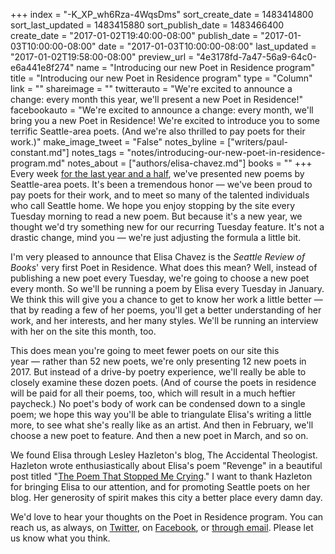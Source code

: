 +++
index = "-K_XP_wh6Rza-4WqsDms"
sort_create_date = 1483414800
sort_last_updated = 1483415880
sort_publish_date = 1483466400
create_date = "2017-01-02T19:40:00-08:00"
publish_date = "2017-01-03T10:00:00-08:00"
date = "2017-01-03T10:00:00-08:00"
last_updated = "2017-01-02T19:58:00-08:00"
preview_url = "4e3178fd-7a47-56a9-64c0-e6a441e8f274"
name = "Introducing our new Poet in Residence program"
title = "Introducing our new Poet in Residence program"
type = "Column"
link = ""
shareimage = ""
twitterauto = "We're excited to announce a change: every month this year, we'll present a new Poet in Residence!"
facebookauto = "We're excited to announce a change: every month, we'll bring you a new Poet in Residence! We're excited to introduce you to some terrific Seattle-area poets. (And we're also thrilled to pay poets for their work.)"
make_image_tweet = "False"
notes_byline = ["writers/paul-constant.md"]
notes_tags = "notes/introducing-our-new-poet-in-residence-program.md"
notes_about = ["authors/elisa-chavez.md"]
books = ""
+++
Every week [for the last year and a half](http://www.seattlereviewofbooks.com/tags/tuesday-poem/), we've presented new poems by Seattle-area poets. It's been a tremendous honor — we've been proud to pay poets for their work, and to meet so many of the talented individuals who call Seattle home. We hope you enjoy stopping by the site every Tuesday morning to read a new poem. But because it's a new year, we thought we'd try something new for our recurring Tuesday feature. It's not a drastic change, mind you — we're just adjusting the formula a little bit.

I'm very pleased to announce that Elisa Chavez is the *Seattle Review of Books*' very first Poet in Residence. What does this mean? Well, instead of publishing a new poet every Tuesday, we're going to choose a new poet every month. So we'll be running a poem by Elisa every Tuesday in January. We think this will give you a chance to get to know her work a little better — that by reading a few of her poems, you'll get a better understanding of her work, and her interests, and her many styles. We'll be running an interview with her on the site this month, too.

This does mean you're going to meet fewer poets on our site this year — rather than 52 new poets, we're only presenting 12 new poets in 2017. But instead of a drive-by poetry experience, we'll really be able to closely examine these dozen poets. (And of course the poets in residence will be paid for all their poems, too, which will result in a much heftier paycheck.) No poet's body of work can be condensed down to a single poem; we hope this way you'll be able to triangulate Elisa's writing a little more, to see what she's really like as an artist. And then in February, we'll choose a new poet to feature. And then a new poet in March, and so on.

We found Elisa through Lesley Hazleton's blog, The Accidental Theologist. Hazleton wrote enthusiastically about Elisa's poem "Revenge" in a beautiful post titled "[The Poem That Stopped Me Crying](http://accidentaltheologist.com/?p=6059)." I want to thank Hazleton for bringing Elisa to our attention, and for promoting Seattle poets on her blog. Her generosity of spirit makes this city a better place every damn day.

We'd love to hear your thoughts on the Poet in Residence program. You can reach us, as always, on [Twitter](https://twitter.com/seattlereviewof), on [Facebook](https://www.facebook.com/seattlereviewof/), or [through email](http://www.seattlereviewofbooks.com/about/). Please let us know what you think.

